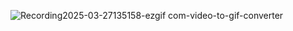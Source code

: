 ![Recording2025-03-27135158-ezgif com-video-to-gif-converter](https://github.com/user-attachments/assets/7386c5dd-3047-4484-99d9-3e27d76a909a)
